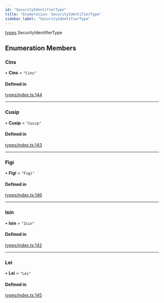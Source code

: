 ```yaml
---
id: "SecurityIdentifierType"
title: "Enumeration: SecurityIdentifierType"
sidebar_label: "SecurityIdentifierType"
---
```


[types](../../../modules/Types/Types.md).SecurityIdentifierType

## Enumeration Members

### Cins

• **Cins** = ``"Cins"``

#### Defined in

[types/index.ts:144](https://github.com/PolymeshAssociation/polymesh-sdk/blob/2d3ac2aea/src/types/index.ts#L144)

___

### Cusip

• **Cusip** = ``"Cusip"``

#### Defined in

[types/index.ts:143](https://github.com/PolymeshAssociation/polymesh-sdk/blob/2d3ac2aea/src/types/index.ts#L143)

___

### Figi

• **Figi** = ``"Figi"``

#### Defined in

[types/index.ts:146](https://github.com/PolymeshAssociation/polymesh-sdk/blob/2d3ac2aea/src/types/index.ts#L146)

___

### Isin

• **Isin** = ``"Isin"``

#### Defined in

[types/index.ts:142](https://github.com/PolymeshAssociation/polymesh-sdk/blob/2d3ac2aea/src/types/index.ts#L142)

___

### Lei

• **Lei** = ``"Lei"``

#### Defined in

[types/index.ts:145](https://github.com/PolymeshAssociation/polymesh-sdk/blob/2d3ac2aea/src/types/index.ts#L145)
